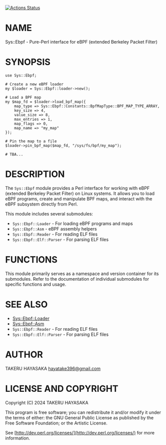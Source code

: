 [![Actions Status](https://github.com/takehaya/Sys-Ebpf/actions/workflows/test.yml/badge.svg)](https://github.com/takehaya/Sys-Ebpf/actions)
# NAME

Sys::Ebpf - Pure-Perl interface for eBPF (extended Berkeley Packet Filter)

# SYNOPSIS

    use Sys::Ebpf;

    # Create a new eBPF loader
    my $loader = Sys::Ebpf::loader->new();

    # Load a BPF map
    my $map_fd = $loader->load_bpf_map({
        map_type => Sys::Ebpf::Constants::BpfMapType::BPF_MAP_TYPE_ARRAY,
        key_size => 4,
        value_size => 8,
        max_entries => 1,
        map_flags => 0,
        map_name => "my_map"
    });

    # Pin the map to a file
    $loader->pin_bpf_map($map_fd, "/sys/fs/bpf/my_map");

    # TBA...

# DESCRIPTION

The `Sys::Ebpf` module provides a Perl interface for working with eBPF (extended Berkeley Packet Filter)
on Linux systems. It allows you to load eBPF programs, create and manipulate BPF maps, and interact
with the eBPF subsystem directly from Perl.

This module includes several submodules:

- `Sys::Ebpf::Loader` - For loading eBPF programs and maps
- `Sys::Ebpf::Asm` - eBPF assembly helpers
- `Sys::Ebpf::Reader` - For reading ELF files
- `Sys::Ebpf::Elf::Parser` - For parsing ELF files

# FUNCTIONS

This module primarily serves as a namespace and version container for its submodules.
Refer to the documentation of individual submodules for specific functions and usage.

# SEE ALSO

- [Sys::Ebpf::Loader](https://metacpan.org/pod/Sys%3A%3AEbpf%3A%3Aloader)
- [Sys::Ebpf::Asm](https://metacpan.org/pod/Sys%3A%3AEbpf%3A%3Aasm)
- `Sys::Ebpf::Reader` - For reading ELF files
- `Sys::Ebpf::Elf::Parser` - For parsing ELF files

# AUTHOR

TAKERU HAYASAKA <hayatake396@gmail.com>

# LICENSE AND COPYRIGHT

Copyright (C) 2024 TAKERU HAYASAKA

This program is free software; you can redistribute it and/or modify it
under the terms of either: the GNU General Public License as published
by the Free Software Foundation; or the Artistic License.

See [http://dev.perl.org/licenses/](http://dev.perl.org/licenses/) for more information.
